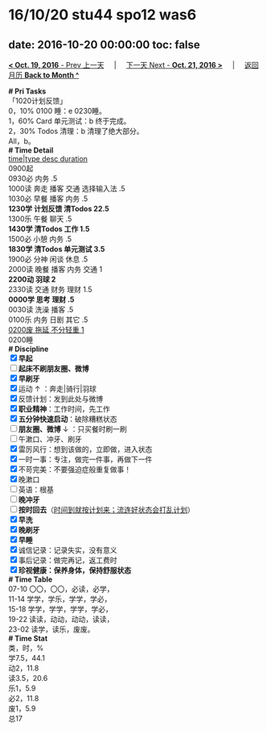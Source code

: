 # 16/10/20 stu44 spo12 was6

date: 2016-10-20 00:00:00
toc: false
---
[**< Oct. 19, 2016** - Prev 上一天](/lifelogs/2016/10/d19.md) &nbsp; &nbsp; | &nbsp; &nbsp; [下一天 Next - **Oct. 21, 2016 >**](/lifelogs/2016/10/d21.md) &nbsp; &nbsp; |  &nbsp; &nbsp; [返回月历 **Back to Month ^**](/lifelogs/2016/10/index.md)
<br/><div><b># Pri Tasks</b></div><div>「1020计划反馈」</div><div>0，10% 0100 睡：e 0230睡。</div><div>1，60% Card 单元测试：b 终于完成。</div><div>2，30% Todos 清理：b 清理了绝大部分。</div><div>All，b。</div><div><b># Time Detail</b></div><div><u>time|type desc duration</u></div><div>0900起</div><div>0930必 内务 .5</div><div>1000读 奔走 播客 交通 选择输入法 .5</div><div>1030必 早餐 播客 内务 .5</div><div><b>1230学 计划反馈 清Todos 2</b><b>2.5</b></div><div>1300乐 午餐 聊天 .5</div><div><b>1430学 清Todos 工作 1.5</b></div><div>1500必 小憩 内务 .5</div><div><b>1830学 清Todos 单元测试 3.5</b></div><div>1900必 分神 闲谈 休息 .5</div><div>2000读 晚餐 播客 内务 交通 1</div><div><b>2200动 羽球 2</b></div><div>2330读 交通 财务 理财 1.5</div><div><b>0000学 思考 理财 .5</b></div><div>0030读 洗澡 播客 .5</div><div>0100乐 内务 日剧 其它 .5</div><div><u>0200废 拖延 不分轻重 1</u></div><div>0200睡</div><div><b># Discipline</b></div><div><b><input checked="true" type="checkbox"/></b><b>早起</b></div><div><input type="checkbox"/><b>起床不刷</b><b>朋友圈、微博</b></div><div><input checked="true" type="checkbox"/><b>早刷牙</b></div><div><input checked="true" type="checkbox"/>运动 ↑ ：奔走|骑行|羽球</div><div><input checked="true" type="checkbox"/>反馈计划：发到此处与微博</div><div><input checked="true" type="checkbox"/><b>职业精神</b>：工作时间，先工作</div><div><input checked="true" type="checkbox"/><b>五分钟快速启动</b>：破除糟糕状态</div><div><input type="checkbox"/><b>朋友圈、微博</b> ↓ ：只买餐时刷一刷</div><div><input type="checkbox"/>午漱口、冲牙、刷牙</div><div><input checked="true" type="checkbox"/>雷厉风行：想到该做的，立即做，进入状态</div><div><input checked="true" type="checkbox"/>一时一事：专注，做完一件事，再做下一件</div><div><input checked="true" type="checkbox"/>不苛完美：不要强迫症般重复做事！</div><div><input checked="true" type="checkbox"/>晚漱口</div><div><input type="checkbox"/>英语：根基</div><div><b><input type="checkbox"/></b><b>晚冲牙</b></div><div><u><input type="checkbox"/></u><b>按时回去</b>（<u>时间到就按计划来；流连好状态会打乱计划</u>）</div><div><input checked="true" type="checkbox"/><b>早洗</b></div><div><b><input checked="true" type="checkbox"/></b><b>晚刷牙</b></div><div><input checked="true" type="checkbox"/><b>早睡</b></div><div><input checked="true" type="checkbox"/>诚信记录：记录失实，没有意义</div><div><input checked="true" type="checkbox"/>事后记录：做完再记，返工费时</div><div><b><input checked="true" type="checkbox"/></b><b>珍视健康：保养身体，保持舒服状态</b></div><div><b># Time Table</b></div><div>07-10 〇〇，〇〇，必读，必学，</div><div>11-14 学学，学乐，学学，学必，</div><div>15-18 学学，学学，学学，学必，</div><div>19-22 读读，动动，动动，读读，</div><div>23-02 读学，读乐，废废。</div><div><b># Time Stat</b></div><div>类，时，%</div><div>学7.5，44.1</div><div>动2，11.8</div><div>读3.5，20.6</div><div>乐1，5.9</div><div>必2，11.8</div><div>废1，5.9</div><div>总17</div>
